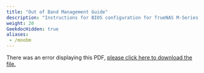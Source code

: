 ```yaml
---
title: "Out of Band Management Guide"
description: "Instructions for BIOS configuration for TrueNAS M-Series systems."
weight: 20
GeekdocHidden: true
aliases:
 - /moobm
---
```


<object data="https://www.truenas.com/docs/files/MSeriesOOBM3.1.pdf" type="application/pdf" width="95%" height="1000">
  There was an error displaying this PDF, <a href="https://www.truenas.com/docs/files/MSeriesOOBM3.1.pdf">please click here to download the file.</a>
</object>
